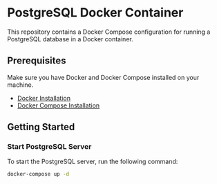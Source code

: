 # PostgreSQL Docker Container

This repository contains a Docker Compose configuration for running a PostgreSQL database in a Docker container.

## Prerequisites

Make sure you have Docker and Docker Compose installed on your machine.

- [Docker Installation](https://docs.docker.com/get-docker/)
- [Docker Compose Installation](https://docs.docker.com/compose/install/)

## Getting Started

### Start PostgreSQL Server

To start the PostgreSQL server, run the following command:

```bash
docker-compose up -d
